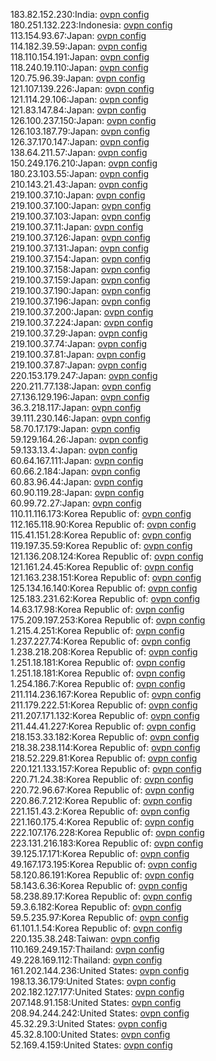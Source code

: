 183.82.152.230:India: [ovpn config](vpn/183_82_152_230.ovpn)  
180.251.132.223:Indonesia: [ovpn config](vpn/180_251_132_223.ovpn)  
113.154.93.67:Japan: [ovpn config](vpn/113_154_93_67.ovpn)  
114.182.39.59:Japan: [ovpn config](vpn/114_182_39_59.ovpn)  
118.110.154.191:Japan: [ovpn config](vpn/118_110_154_191.ovpn)  
118.240.19.110:Japan: [ovpn config](vpn/118_240_19_110.ovpn)  
120.75.96.39:Japan: [ovpn config](vpn/120_75_96_39.ovpn)  
121.107.139.226:Japan: [ovpn config](vpn/121_107_139_226.ovpn)  
121.114.29.106:Japan: [ovpn config](vpn/121_114_29_106.ovpn)  
121.83.147.84:Japan: [ovpn config](vpn/121_83_147_84.ovpn)  
126.100.237.150:Japan: [ovpn config](vpn/126_100_237_150.ovpn)  
126.103.187.79:Japan: [ovpn config](vpn/126_103_187_79.ovpn)  
126.37.170.147:Japan: [ovpn config](vpn/126_37_170_147.ovpn)  
138.64.211.57:Japan: [ovpn config](vpn/138_64_211_57.ovpn)  
150.249.176.210:Japan: [ovpn config](vpn/150_249_176_210.ovpn)  
180.23.103.55:Japan: [ovpn config](vpn/180_23_103_55.ovpn)  
210.143.21.43:Japan: [ovpn config](vpn/210_143_21_43.ovpn)  
219.100.37.10:Japan: [ovpn config](vpn/219_100_37_10.ovpn)  
219.100.37.100:Japan: [ovpn config](vpn/219_100_37_100.ovpn)  
219.100.37.103:Japan: [ovpn config](vpn/219_100_37_103.ovpn)  
219.100.37.11:Japan: [ovpn config](vpn/219_100_37_11.ovpn)  
219.100.37.126:Japan: [ovpn config](vpn/219_100_37_126.ovpn)  
219.100.37.131:Japan: [ovpn config](vpn/219_100_37_131.ovpn)  
219.100.37.154:Japan: [ovpn config](vpn/219_100_37_154.ovpn)  
219.100.37.158:Japan: [ovpn config](vpn/219_100_37_158.ovpn)  
219.100.37.159:Japan: [ovpn config](vpn/219_100_37_159.ovpn)  
219.100.37.190:Japan: [ovpn config](vpn/219_100_37_190.ovpn)  
219.100.37.196:Japan: [ovpn config](vpn/219_100_37_196.ovpn)  
219.100.37.200:Japan: [ovpn config](vpn/219_100_37_200.ovpn)  
219.100.37.224:Japan: [ovpn config](vpn/219_100_37_224.ovpn)  
219.100.37.29:Japan: [ovpn config](vpn/219_100_37_29.ovpn)  
219.100.37.74:Japan: [ovpn config](vpn/219_100_37_74.ovpn)  
219.100.37.81:Japan: [ovpn config](vpn/219_100_37_81.ovpn)  
219.100.37.87:Japan: [ovpn config](vpn/219_100_37_87.ovpn)  
220.153.179.247:Japan: [ovpn config](vpn/220_153_179_247.ovpn)  
220.211.77.138:Japan: [ovpn config](vpn/220_211_77_138.ovpn)  
27.136.129.196:Japan: [ovpn config](vpn/27_136_129_196.ovpn)  
36.3.218.117:Japan: [ovpn config](vpn/36_3_218_117.ovpn)  
39.111.230.146:Japan: [ovpn config](vpn/39_111_230_146.ovpn)  
58.70.17.179:Japan: [ovpn config](vpn/58_70_17_179.ovpn)  
59.129.164.26:Japan: [ovpn config](vpn/59_129_164_26.ovpn)  
59.133.13.4:Japan: [ovpn config](vpn/59_133_13_4.ovpn)  
60.64.167.111:Japan: [ovpn config](vpn/60_64_167_111.ovpn)  
60.66.2.184:Japan: [ovpn config](vpn/60_66_2_184.ovpn)  
60.83.96.44:Japan: [ovpn config](vpn/60_83_96_44.ovpn)  
60.90.119.28:Japan: [ovpn config](vpn/60_90_119_28.ovpn)  
60.99.72.27:Japan: [ovpn config](vpn/60_99_72_27.ovpn)  
110.11.116.173:Korea Republic of: [ovpn config](vpn/110_11_116_173.ovpn)  
112.165.118.90:Korea Republic of: [ovpn config](vpn/112_165_118_90.ovpn)  
115.41.151.28:Korea Republic of: [ovpn config](vpn/115_41_151_28.ovpn)  
119.197.35.59:Korea Republic of: [ovpn config](vpn/119_197_35_59.ovpn)  
121.136.208.124:Korea Republic of: [ovpn config](vpn/121_136_208_124.ovpn)  
121.161.24.45:Korea Republic of: [ovpn config](vpn/121_161_24_45.ovpn)  
121.163.238.151:Korea Republic of: [ovpn config](vpn/121_163_238_151.ovpn)  
125.134.16.140:Korea Republic of: [ovpn config](vpn/125_134_16_140.ovpn)  
125.183.231.62:Korea Republic of: [ovpn config](vpn/125_183_231_62.ovpn)  
14.63.17.98:Korea Republic of: [ovpn config](vpn/14_63_17_98.ovpn)  
175.209.197.253:Korea Republic of: [ovpn config](vpn/175_209_197_253.ovpn)  
1.215.4.251:Korea Republic of: [ovpn config](vpn/1_215_4_251.ovpn)  
1.237.227.74:Korea Republic of: [ovpn config](vpn/1_237_227_74.ovpn)  
1.238.218.208:Korea Republic of: [ovpn config](vpn/1_238_218_208.ovpn)  
1.251.18.181:Korea Republic of: [ovpn config](vpn/1_251_18_181.ovpn)  
1.251.18.181:Korea Republic of: [ovpn config](vpn/1_251_18_181.ovpn)  
1.254.186.7:Korea Republic of: [ovpn config](vpn/1_254_186_7.ovpn)  
211.114.236.167:Korea Republic of: [ovpn config](vpn/211_114_236_167.ovpn)  
211.179.222.51:Korea Republic of: [ovpn config](vpn/211_179_222_51.ovpn)  
211.207.171.132:Korea Republic of: [ovpn config](vpn/211_207_171_132.ovpn)  
211.44.41.227:Korea Republic of: [ovpn config](vpn/211_44_41_227.ovpn)  
218.153.33.182:Korea Republic of: [ovpn config](vpn/218_153_33_182.ovpn)  
218.38.238.114:Korea Republic of: [ovpn config](vpn/218_38_238_114.ovpn)  
218.52.229.81:Korea Republic of: [ovpn config](vpn/218_52_229_81.ovpn)  
220.121.133.157:Korea Republic of: [ovpn config](vpn/220_121_133_157.ovpn)  
220.71.24.38:Korea Republic of: [ovpn config](vpn/220_71_24_38.ovpn)  
220.72.96.67:Korea Republic of: [ovpn config](vpn/220_72_96_67.ovpn)  
220.86.7.212:Korea Republic of: [ovpn config](vpn/220_86_7_212.ovpn)  
221.151.43.2:Korea Republic of: [ovpn config](vpn/221_151_43_2.ovpn)  
221.160.175.4:Korea Republic of: [ovpn config](vpn/221_160_175_4.ovpn)  
222.107.176.228:Korea Republic of: [ovpn config](vpn/222_107_176_228.ovpn)  
223.131.216.183:Korea Republic of: [ovpn config](vpn/223_131_216_183.ovpn)  
39.125.17.171:Korea Republic of: [ovpn config](vpn/39_125_17_171.ovpn)  
49.167.173.195:Korea Republic of: [ovpn config](vpn/49_167_173_195.ovpn)  
58.120.86.191:Korea Republic of: [ovpn config](vpn/58_120_86_191.ovpn)  
58.143.6.36:Korea Republic of: [ovpn config](vpn/58_143_6_36.ovpn)  
58.238.89.17:Korea Republic of: [ovpn config](vpn/58_238_89_17.ovpn)  
59.3.6.182:Korea Republic of: [ovpn config](vpn/59_3_6_182.ovpn)  
59.5.235.97:Korea Republic of: [ovpn config](vpn/59_5_235_97.ovpn)  
61.101.1.54:Korea Republic of: [ovpn config](vpn/61_101_1_54.ovpn)  
220.135.38.248:Taiwan: [ovpn config](vpn/220_135_38_248.ovpn)  
110.169.249.157:Thailand: [ovpn config](vpn/110_169_249_157.ovpn)  
49.228.169.112:Thailand: [ovpn config](vpn/49_228_169_112.ovpn)  
161.202.144.236:United States: [ovpn config](vpn/161_202_144_236.ovpn)  
198.13.36.179:United States: [ovpn config](vpn/198_13_36_179.ovpn)  
202.182.127.177:United States: [ovpn config](vpn/202_182_127_177.ovpn)  
207.148.91.158:United States: [ovpn config](vpn/207_148_91_158.ovpn)  
208.94.244.242:United States: [ovpn config](vpn/208_94_244_242.ovpn)  
45.32.29.3:United States: [ovpn config](vpn/45_32_29_3.ovpn)  
45.32.8.100:United States: [ovpn config](vpn/45_32_8_100.ovpn)  
52.169.4.159:United States: [ovpn config](vpn/52_169_4_159.ovpn)  
